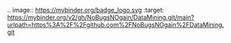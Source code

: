 .. image:: https://mybinder.org/badge_logo.svg
 :target: https://mybinder.org/v2/gh/NoBugsNOgain/DataMining.git/main?urlpath=https%3A%2F%2Fgithub.com%2FNoBugsNOgain%2FDataMining.git
